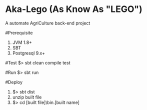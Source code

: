 # Aka-Lego (As Know As "LEGO")
A automate AgriCulture back-end project

#Prerequisite
1. JVM 1.8+
2. SBT
3. Postgresql 9.x+

#Test
$> sbt clean compile test

#Run
$> sbt run

#Deploy
1. $> sbt dist
2. unzip built file
3. $> cd [built file]\bin\.[built name]

